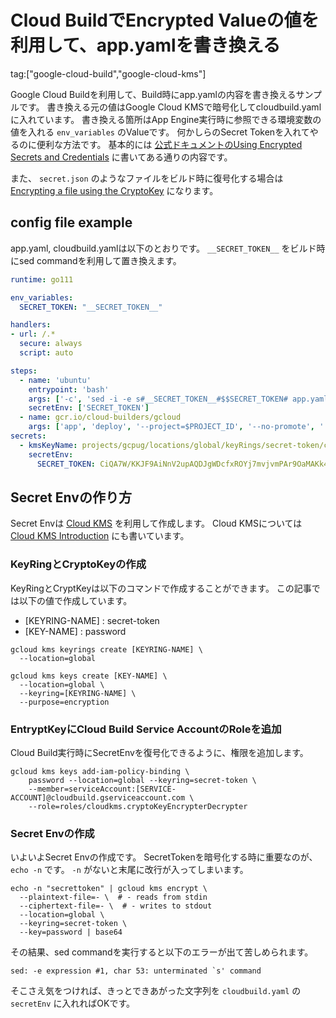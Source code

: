 # Cloud BuildでEncrypted Valueの値を利用して、app.yamlを書き換える

tag:["google-cloud-build","google-cloud-kms"]

Google Cloud Buildを利用して、Build時にapp.yamlの内容を書き換えるサンプルです。
書き換える元の値はGoogle Cloud KMSで暗号化してcloudbuild.yamlに入れています。
書き換える箇所はApp Engine実行時に参照できる環境変数の値を入れる `env_variables` のValueです。
何かしらのSecret Tokenを入れてやるのに便利な方法です。
基本的には [公式ドキュメントのUsing Encrypted Secrets and Credentials](https://cloud.google.com/cloud-build/docs/securing-builds/use-encrypted-secrets-credentials) に書いてある通りの内容です。

また、 `secret.json` のようなファイルをビルド時に復号化する場合は [Encrypting a file using the CryptoKey](https://cloud.google.com/cloud-build/docs/securing-builds/use-encrypted-secrets-credentials?hl=en#encrypting_a_file_using_the_cryptokey) になります。

## config file example

app.yaml, cloudbuild.yamlは以下のとおりです。
`__SECRET_TOKEN__` をビルド時にsed commandを利用して置き換えます。

``` app.yaml
runtime: go111

env_variables:
  SECRET_TOKEN: "__SECRET_TOKEN__"

handlers:
- url: /.*
  secure: always
  script: auto
```

``` cloudbuild.yaml
steps:
  - name: 'ubuntu'
    entrypoint: 'bash'
    args: ['-c', 'sed -i -e s#__SECRET_TOKEN__#$$SECRET_TOKEN# app.yaml']
    secretEnv: ['SECRET_TOKEN']
  - name: gcr.io/cloud-builders/gcloud
    args: ['app', 'deploy', '--project=$PROJECT_ID', '--no-promote', '.']
secrets:
  - kmsKeyName: projects/gcpug/locations/global/keyRings/secret-token/cryptoKeys/password
    secretEnv:
      SECRET_TOKEN: CiQA7W/KKJF9AiNnV2upAQDJgWDcfxROYj7mvjvmPAr9OaMAKk4SMwAONeK/QabFca9zqpHPW2Q8dg/JofWARG4jaF5/vDGyxzyq9iW1JvVaTgLBwe2OAt8pDw==
```

## Secret Envの作り方

Secret Envは [Cloud KMS](https://cloud.google.com/kms/) を利用して作成します。
Cloud KMSについては [Cloud KMS Introduction](https://github.com/gcpug/nouhau/tree/master/cloudkms/poem/introduction) にも書いています。

### KeyRingとCryptoKeyの作成

KeyRingとCryptKeyは以下のコマンドで作成することができます。
この記事では以下の値で作成しています。

* [KEYRING-NAME] : secret-token
* [KEY-NAME] : password

```
gcloud kms keyrings create [KEYRING-NAME] \
  --location=global
```

```
gcloud kms keys create [KEY-NAME] \
  --location=global \
  --keyring=[KEYRING-NAME] \
  --purpose=encryption
```

### EntryptKeyにCloud Build Service AccountのRoleを追加

Cloud Build実行時にSecretEnvを復号化できるように、権限を追加します。

```
gcloud kms keys add-iam-policy-binding \
    password --location=global --keyring=secret-token \
    --member=serviceAccount:[SERVICE-ACCOUNT]@cloudbuild.gserviceaccount.com \
    --role=roles/cloudkms.cryptoKeyEncrypterDecrypter
```

### Secret Envの作成

いよいよSecret Envの作成です。
SecretTokenを暗号化する時に重要なのが、 `echo -n` です。
`-n` がないと末尾に改行が入ってしまいます。

```
echo -n "secrettoken" | gcloud kms encrypt \
  --plaintext-file=- \  # - reads from stdin
  --ciphertext-file=- \  # - writes to stdout
  --location=global \
  --keyring=secret-token \
  --key=password | base64
```

その結果、sed commandを実行すると以下のエラーが出て苦しめられます。

```
sed: -e expression #1, char 53: unterminated `s' command
```

そこさえ気をつければ、きっとできあがった文字列を `cloudbuild.yaml` の `secretEnv` に入れればOKです。